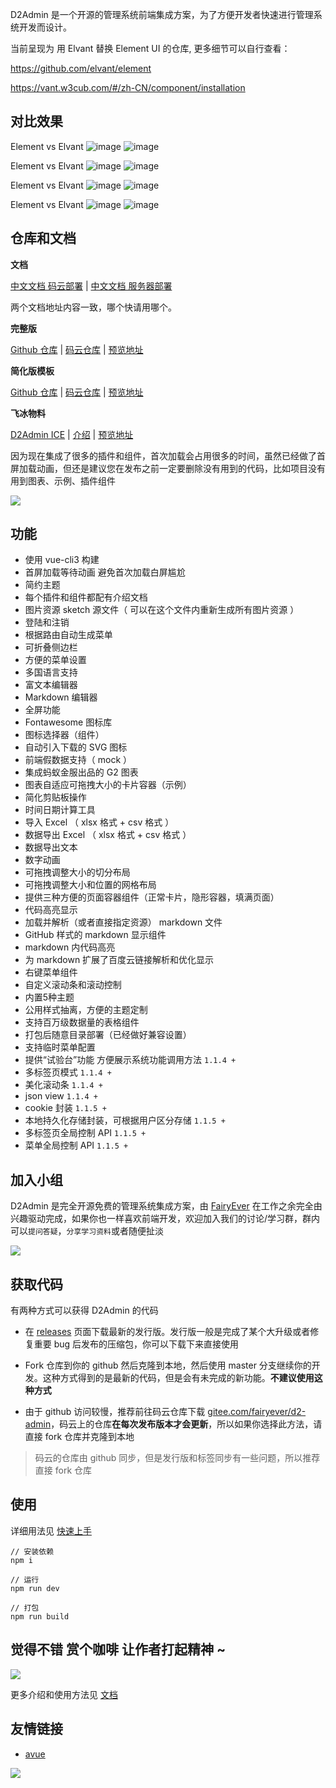 D2Admin 是一个开源的管理系统前端集成方案，为了方便开发者快速进行管理系统开发而设计。

当前呈现为 用 Elvant 替换 Element UI 的仓库,
更多细节可以自行查看：

https://github.com/elvant/element

https://vant.w3cub.com/#/zh-CN/component/installation


## 对比效果


Element vs Elvant
![image](https://raw.githubusercontent.com/elvant/d2-admin/master/dev/github/screenshots/2018-08-30_205423.png)
![image](https://raw.githubusercontent.com/elvant/d2-admin/master/dev/github/screenshots/2018-08-30_205519.png)


Element vs Elvant
![image](https://raw.githubusercontent.com/elvant/d2-admin/master/dev/github/screenshots/2018-08-30_205552.png)
![image](https://raw.githubusercontent.com/elvant/d2-admin/master/dev/github/screenshots/2018-08-30_205607.png)


Element vs Elvant
![image](https://raw.githubusercontent.com/elvant/d2-admin/master/dev/github/screenshots/2018-08-30_205908.png)
![image](https://raw.githubusercontent.com/elvant/d2-admin/master/dev/github/screenshots/2018-08-30_205927.png)

Element vs Elvant
![image](https://raw.githubusercontent.com/elvant/d2-admin/master/dev/github/screenshots/2018-08-30_205944.png)
![image](https://raw.githubusercontent.com/elvant/d2-admin/master/dev/github/screenshots/2018-08-30_205959.png)



## 仓库和文档

**文档**

[中文文档 码云部署](http://d2admin.fairyever.com/zh/) | 
[中文文档 服务器部署](http://app.d3collection.cn/d2-admin-doc/lastest/zh/)

两个文档地址内容一致，哪个快请用哪个。

**完整版**

[Github 仓库](https://github.com/d2-projects/d2-admin) | 
[码云仓库](https://gitee.com/fairyever/d2-admin) | 
[预览地址](https://fairyever.gitee.io/d2-admin-preview)

**简化版模板**

[Github 仓库](https://github.com/d2-projects/d2-admin-start-kit) | 
[码云仓库](https://gitee.com/fairyever/d2-admin-start-kit) | 
[预览地址](https://fairyever.gitee.io/d2-admin-start-kit-preview)

**飞冰物料**

[D2Admin ICE](https://alibaba.github.io/ice/scaffold?type=vue) | 
[介绍](https://juejin.im/post/5b6349716fb9a04f834669d6) | 
[预览地址](https://fairyever.gitee.io/d2-admin-ice-preview)

因为现在集成了很多的插件和组件，首次加载会占用很多的时间，虽然已经做了首屏加载动画，但还是建议您在发布之前一定要删除没有用到的代码，比如项目没有用到图表、示例、插件组件

<img src="https://raw.githubusercontent.com/FairyEver/d2-admin/master/dev/github/preview@2x.png"/>

## 功能

* 使用 vue-cli3 构建
* 首屏加载等待动画 避免首次加载白屏尴尬
* 简约主题
* 每个插件和组件都配有介绍文档
* 图片资源 sketch 源文件（ 可以在这个文件内重新生成所有图片资源 ）
* 登陆和注销
* 根据路由自动生成菜单
* 可折叠侧边栏
* 方便的菜单设置
* 多国语言支持
* 富文本编辑器
* Markdown 编辑器
* 全屏功能
* Fontawesome 图标库
* 图标选择器（组件）
* 自动引入下载的 SVG 图标
* 前端假数据支持（ mock ）
* 集成蚂蚁金服出品的 G2 图表
* 图表自适应可拖拽大小的卡片容器（示例）
* 简化剪贴板操作
* 时间日期计算工具
* 导入 Excel （ xlsx 格式 + csv 格式 ）
* 数据导出 Excel （ xlsx 格式 + csv 格式 ）
* 数据导出文本
* 数字动画
* 可拖拽调整大小的切分布局
* 可拖拽调整大小和位置的网格布局
* 提供三种方便的页面容器组件（正常卡片，隐形容器，填满页面）
* 代码高亮显示
* 加载并解析（或者直接指定资源） markdown 文件
* GitHub 样式的 markdown 显示组件
* markdown 内代码高亮
* 为 markdown 扩展了百度云链接解析和优化显示
* 右键菜单组件
* 自定义滚动条和滚动控制
* 内置5种主题
* 公用样式抽离，方便的主题定制
* 支持百万级数据量的表格组件
* 打包后随意目录部署（已经做好兼容设置）
* 支持临时菜单配置
* 提供“试验台”功能 方便展示系统功能调用方法 `1.1.4 +`
* 多标签页模式 `1.1.4 +`
* 美化滚动条 `1.1.4 +`
* json view `1.1.4 +`
* cookie 封装 `1.1.5 +`
* 本地持久化存储封装，可根据用户区分存储 `1.1.5 +`
* 多标签页全局控制 API `1.1.5 +`
* 菜单全局控制 API `1.1.5 +`

## 加入小组

D2Admin 是完全开源免费的管理系统集成方案，由 [FairyEver](https://github.com/FairyEver) 在工作之余完全由兴趣驱动完成，如果你也一样喜欢前端开发，欢迎加入我们的讨论/学习群，群内可以`提问答疑`，`分享学习资料`或者随便扯淡

<img src="https://raw.githubusercontent.com/FairyEver/d2-admin/master/dev/github/join@2x.png"/>

## 获取代码

有两种方式可以获得 D2Admin 的代码

* 在 [releases](https://github.com/d2-projects/d2-admin/releases) 页面下载最新的发行版。发行版一般是完成了某个大升级或者修复重要 bug 后发布的压缩包，你可以下载下来直接使用

* Fork 仓库到你的 github 然后克隆到本地，然后使用 master 分支继续你的开发。这种方式得到的是最新的代码，但是会有未完成的新功能。**不建议使用这种方式**

* 由于 github 访问较慢，推荐前往码云仓库下载 [gitee.com/fairyever/d2-admin](https://gitee.com/fairyever/d2-admin)，码云上的仓库**在每次发布版本才会更新**，所以如果你选择此方法，请直接 fork 仓库并克隆到本地

> 码云的仓库由 github 同步，但是发行版和标签同步有一些问题，所以推荐直接 fork 仓库

## 使用

详细用法见 [快速上手](http://app.d3collection.cn/d2-admin-doc/lastest/zh/guide/getting-started.html)

```
// 安装依赖
npm i

// 运行
npm run dev

// 打包
npm run build
```

## 觉得不错 赏个咖啡 让作者打起精神 ~

<img src="https://raw.githubusercontent.com/FairyEver/d2-admin/master/dev/github/reward-me@2x.png"/>

更多介绍和使用方法见 [文档](http://app.d3collection.cn/d2-admin-doc/lastest/zh/)

## 友情链接

* [avue](https://github.com/nmxiaowei/avue)

<img src="https://raw.githubusercontent.com/FairyEver/d2-admin/master/dev/github/give-a-star@2x.png"/>
